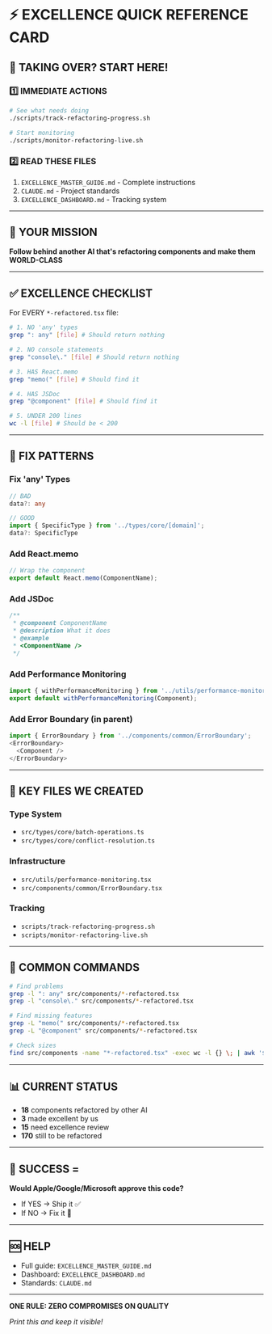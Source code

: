 # ⚡ EXCELLENCE QUICK REFERENCE CARD

## 🚨 TAKING OVER? START HERE!

### 1️⃣ IMMEDIATE ACTIONS
```bash
# See what needs doing
./scripts/track-refactoring-progress.sh

# Start monitoring
./scripts/monitor-refactoring-live.sh
```

### 2️⃣ READ THESE FILES
1. `EXCELLENCE_MASTER_GUIDE.md` - Complete instructions
2. `CLAUDE.md` - Project standards
3. `EXCELLENCE_DASHBOARD.md` - Tracking system

---

## 🎯 YOUR MISSION
**Follow behind another AI that's refactoring components and make them WORLD-CLASS**

---

## ✅ EXCELLENCE CHECKLIST
For EVERY `*-refactored.tsx` file:

```bash
# 1. NO 'any' types
grep ": any" [file] # Should return nothing

# 2. NO console statements  
grep "console\." [file] # Should return nothing

# 3. HAS React.memo
grep "memo(" [file] # Should find it

# 4. HAS JSDoc
grep "@component" [file] # Should find it

# 5. UNDER 200 lines
wc -l [file] # Should be < 200
```

---

## 🔧 FIX PATTERNS

### Fix 'any' Types
```typescript
// BAD
data?: any

// GOOD
import { SpecificType } from '../types/core/[domain]';
data?: SpecificType
```

### Add React.memo
```typescript
// Wrap the component
export default React.memo(ComponentName);
```

### Add JSDoc
```typescript
/**
 * @component ComponentName
 * @description What it does
 * @example
 * <ComponentName />
 */
```

### Add Performance Monitoring
```typescript
import { withPerformanceMonitoring } from '../utils/performance-monitoring';
export default withPerformanceMonitoring(Component);
```

### Add Error Boundary (in parent)
```typescript
import { ErrorBoundary } from '../components/common/ErrorBoundary';
<ErrorBoundary>
  <Component />
</ErrorBoundary>
```

---

## 📁 KEY FILES WE CREATED

### Type System
- `src/types/core/batch-operations.ts`
- `src/types/core/conflict-resolution.ts`

### Infrastructure  
- `src/utils/performance-monitoring.tsx`
- `src/components/common/ErrorBoundary.tsx`

### Tracking
- `scripts/track-refactoring-progress.sh`
- `scripts/monitor-refactoring-live.sh`

---

## 🚀 COMMON COMMANDS

```bash
# Find problems
grep -l ": any" src/components/*-refactored.tsx
grep -l "console\." src/components/*-refactored.tsx

# Find missing features
grep -L "memo(" src/components/*-refactored.tsx
grep -L "@component" src/components/*-refactored.tsx

# Check sizes
find src/components -name "*-refactored.tsx" -exec wc -l {} \; | awk '$1 > 200'
```

---

## 📊 CURRENT STATUS
- **18** components refactored by other AI
- **3** made excellent by us
- **15** need excellence review
- **170** still to be refactored

---

## 🎯 SUCCESS = 
**Would Apple/Google/Microsoft approve this code?**
- If YES → Ship it ✅
- If NO → Fix it 🔧

---

## 🆘 HELP
- Full guide: `EXCELLENCE_MASTER_GUIDE.md`
- Dashboard: `EXCELLENCE_DASHBOARD.md` 
- Standards: `CLAUDE.md`

---

**ONE RULE: ZERO COMPROMISES ON QUALITY**

*Print this and keep it visible!*